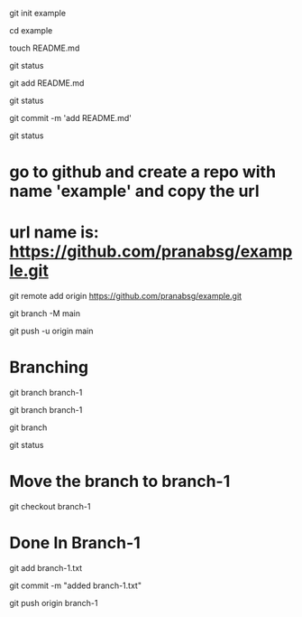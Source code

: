 git init example

cd example

touch README.md

git status

git add README.md

git status

git commit -m 'add README.md'

git status

# go to github and create a repo with name 'example' and copy the url
# url name is: https://github.com/pranabsg/example.git

git remote add origin https://github.com/pranabsg/example.git

git branch -M main

git push -u origin main

# Branching
git branch branch-1

git branch branch-1

git branch

git status

# Move the branch to branch-1
git checkout branch-1

# Done In Branch-1
git add branch-1.txt

git commit -m "added branch-1.txt"

git push origin branch-1